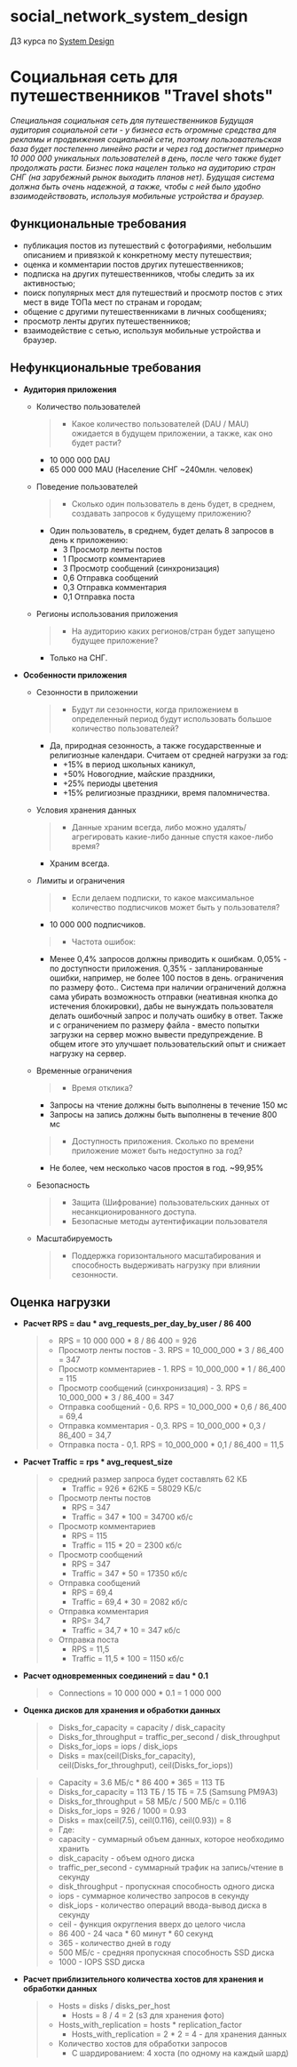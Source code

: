 # social_network_system_design
ДЗ курса по [System Design](https://balun.courses/courses/system_design)
# Социальная сеть для путешественников "Travel shots"
_Специальная социальная сеть для путешественников
Будущая аудитория социальной сети - у бизнеса есть огромные средства для рекламы и продвижения социальной
сети, поэтому пользовательская база будет постепенно линейно расти и через год достигнет примерно 10 000 000 уникальных
пользователей в день, после чего также будет продолжать расти. Бизнес пока нацелен  только на аудиторию стран СНГ
(на зарубежный рынок выходить планов нет). Будущая система должна быть очень надежной, а также, чтобы с ней было удобно
взаимодействовать, используя мобильные устройства и браузер._

## Функциональные требования

- публикация постов из путешествий с фотографиями, небольшим описанием и привязкой к конкретному месту путешествия;
- оценка и комментарии постов других путешественников;
- подписка на других путешественников, чтобы следить за их активностью;
- поиск популярных мест для путешествий и просмотр постов с этих мест в виде ТОПа мест по странам и городам;
- общение с другими путешественниками в личных сообщениях;
- просмотр ленты других путешественников;
- взаимодействие с сетью, используя мобильные устройства и браузер.

## Нефункциональные требования

- **Аудитория приложения**
    - Количество пользователей
      > - Какое количество пользователей (DAU / MAU) ожидается в будущем приложении, а также, как оно будет расти?
        - 10 000 000 DAU
        - 65 000 000 MAU (Население СНГ ~240млн. человек)
      
    - Поведение пользователей

      > - Сколько один пользователь в день будет, в среднем, создавать запросов к будущему приложению?
        - Один пользователь, в среднем, будет делать 8 запросов в день к приложению:
          - 3 Просмотр ленты постов 
          - 1 Просмотр комментариев 
          - 3 Просмотр сообщений (синхронизация)
          - 0,6 Отправка сообщений
          - 0,3 Отправка комментария
          - 0,1 Отправка поста
      >
    - Регионы использования приложения

      > - На аудиторию каких регионов/стран будет запущено будущее приложение?
        - Только на СНГ.
      >
- **Особенности приложения**
    - Сезонности в приложении

      > - Будут ли сезонности, когда приложением в определенный период будут использовать большое количество пользователей?
        - Да, природная сезонность, а также государственные и религиозные календари. 
        Считаем от средней нагрузки за год: 
          - +15% в период школьных каникул, 
          - +50% Новогодние, майские праздники, 
          - +25% периоды цветения 
          - +15% религиозные праздники, время паломничества.
      >
    - Условия хранения данных

      > - Данные храним всегда, либо можно удалять/агрегировать какие-либо данные спустя какое-либо время?
        - Храним всегда.
      >
    - Лимиты и ограничения

      > - Если делаем подписки, то какое максимальное количество подписчиков может быть у пользователя?
        - 10 000 000 подписчиков.
      > - Частота ошибок: 
        - Менее 0,4% запросов должны приводить к ошибкам. 0,05% - по доступности приложения. 0,35% - запланированные ошибки, например,  не более 100 постов в день. ограничения по размеру фото.. Система при наличии ограничений должна сама убирать возможность отправки (неативная кнопка до истечения блокировки), дабы не вынуждать пользователя делать ошибочный запрос и получать ошибку в ответ. Также и с ограничением по размеру файла - вместо попытки загрузки на сервер можно вывести предупреждение.
          В общем итоге это улучшает пользовательский опыт и снижает нагрузку на сервер.

    - Временные ограничения

      > - Время отклика? 
       - Запросы на чтение должны быть выполнены в течение 150 мс
       - Запросы на запись должны быть выполнены в течение 800 мс

      > - Доступность приложения. Сколько по времени приложение может быть недоступно за год?
        - Не более, чем несколько часов простоя в год. ~99,95%
  
    - Безопасность
      > - Защита (Шифрование) пользовательских данных от несанкционированного доступа.
      > - Безопасные методы аутентификации пользователя
    
    - Масштабируемость
      > - Поддержка горизонтального масштабирования и способность выдерживать нагрузку при влиянии сезонности.  

## Оценка нагрузки
- **Расчет RPS = dau * avg_requests_per_day_by_user / 86 400**
    
  > - RPS = 10 000 000 * 8 / 86 400 = 926
  > - Просмотр ленты постов - 3.   RPS = 10_000_000 * 3 / 86_400 = 347
  > - Просмотр комментариев - 1.   RPS = 10_000_000 * 1 / 86_400 = 115
  > - Просмотр сообщений (синхронизация) - 3. RPS = 10_000_000 * 3 / 86_400 = 347
  > - Отправка сообщений - 0,6.    RPS = 10_000_000 * 0,6 / 86_400 = 69,4
  > - Отправка комментария - 0,3.  RPS = 10_000_000 * 0,3 / 86_400 = 34,7
  > - Отправка поста - 0,1.        RPS = 10_000_000 * 0,1 / 86_400 = 11,5

      
- **Расчет Traffic = rps * avg_request_size**
  > - средний размер запроса будет составлять 62 КБ
  >   - Traffic = 926 * 62КБ = 58029 КБ/с
  > - Просмотр ленты постов 
  >   - RPS = 347    
  >   - Traffic = 347 * 100 = 34700 кб/с
  > - Просмотр комментариев 
  >   - RPS = 115    
  >   - Traffic = 115 * 20 = 2300 кб/с
  > - Просмотр сообщений    
  >   - RPS = 347    
  >   - Traffic = 347 * 50 = 17350 кб/с 
  > - Отправка сообщений    
  >   - RPS = 69,4   
  >   - Traffic = 69,4 * 30 = 2082 кб/с 
  > - Отправка комментария  
  >   - RPS= 34,7    
  >   - Traffic = 34,7 * 10 = 347 кб/с 
  > - Отправка поста        
  >   -   RPS = 11,5   
  >   - Traffic = 11,5 * 100 = 1150 кб/с

- **Расчет одновременных соединений = dau * 0.1**
  > - Connections = 10 000 000 * 0.1 = 1 000 000

- **Оценка дисков для хранения и обработки данных**
  > - Disks_for_capacity = capacity / disk_capacity
  > - Disks_for_throughput = traffic_per_second / disk_throughput
  > - Disks_for_iops = iops / disk_iops
  > - Disks = max(ceil(Disks_for_capacity), ceil(Disks_for_throughput), ceil(Disks_for_iops))
  
  > - Сapacity = 3.6 МБ/с * 86 400 * 365 = 113 ТБ
  > - Disks_for_capacity = 113 ТБ / 15 ТБ = 7.5 (Samsung PM9A3)
  > - Disks_for_throughput = 58 МБ/с / 500 МБ/с = 0.116
  > - Disks_for_iops = 926 / 1000 = 0.93
  > - Disks = max(ceil(7.5), ceil(0.116), ceil(0.93)) = 8
  > - Где:
  >  - capacity - суммарный объем данных, которое необходимо хранить
  >  - disk_capacity - объем одного диска
  >  - traffic_per_second - суммарный трафик на запись/чтение в секунду
  >  - disk_throughput - пропускная способность одного диска
  >  - iops - суммарное количество запросов в секунду
  >  - disk_iops - количество операций ввода-вывод диска в секунду
  >  - ceil - функция округления вверх до целого числа
  >  - 86 400 - 24 часа * 60 минут * 60 секунд
  >  - 365 - количество дней в году
  >  - 500 МБ/с - средняя пропускная способность SSD диска
  >  - 1000 - IOPS SSD диска
  
- **Расчет приблизительного количества хостов для хранения и обработки данных**
  > - Hosts = disks / disks_per_host
  >   - Hosts = 8 / 4 = 2    (s3 для хранения фото)
  > - Hosts_with_replication = hosts * replication_factor
  >   - Hosts_with_replication = 2 * 2 = 4  - для хранения данных
  > - Количество хостов для обработки запросов
  >   - С шардированием: 4 хоста (по одному на каждый шард)